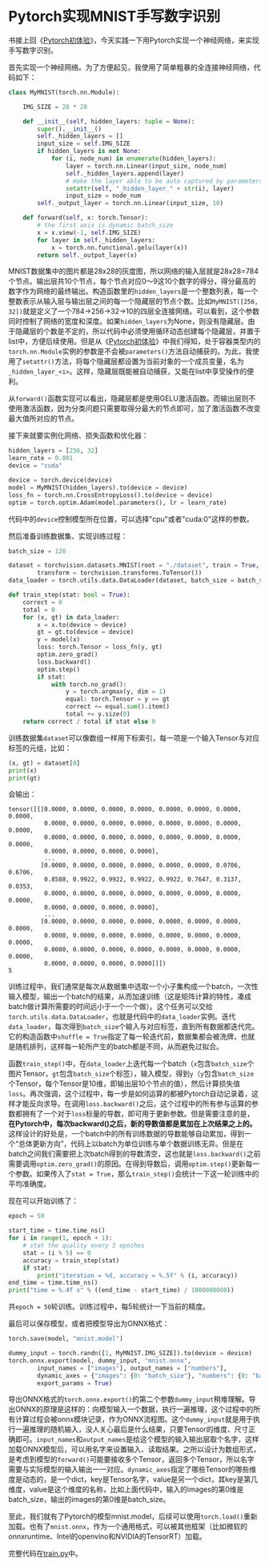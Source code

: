 # Pytorch实现MNIST手写数字识别

书接上回《[Pytorch初体验](../Pytorch初体验/README.md)》，今天实践一下用Pytorch实现一个神经网络，来实现手写数字识别。

首先实现一个神经网络。为了方便起见，我使用了简单粗暴的全连接神经网络，代码如下：
```python
class MyMNIST(torch.nn.Module):

    IMG_SIZE = 28 * 28

    def __init__(self, hidden_layers: tuple = None):
        super().__init__()
        self._hidden_layers = []
        input_size = self.IMG_SIZE
        if hidden_layers is not None:
            for (i, node_num) in enumerate(hidden_layers):
                layer = torch.nn.Linear(input_size, node_num)
                self._hidden_layers.append(layer)
                # make the layer able to be auto captured by parameters()
                setattr(self, "_hidden_layer_" + str(i), layer)
                input_size = node_num
        self._output_layer = torch.nn.Linear(input_size, 10)

    def forward(self, x: torch.Tensor):
        # the first axis is dynamic batch_size
        x = x.view(-1, self.IMG_SIZE)
        for layer in self._hidden_layers:
            x = torch.nn.functional.gelu(layer(x))
        return self._output_layer(x)
```

MNIST数据集中的图片都是28x28的灰度图，所以网络的输入层就是28x28=784个节点。输出层共10个节点，每个节点对应0～9这10个数字的得分，得分最高的数字作为网络的最终输出。构造函数里的`hidden_layers`是一个整数列表，每一个整数表示从输入层与输出层之间的每一个隐藏层的节点个数。比如`MyMNIST([256, 32])`就是定义了一个784->256->32->10的四层全连接网络。可以看到，这个参数同时控制了网络的宽度和深度。如果`hidden_layers`为None，则没有隐藏层。由于隐藏层的个数是不定的，所以代码中必须使用循环动态创建每个隐藏层，并置于list中，方便后续使用。但是从《[Pytorch初体验](../Pytorch初体验/README.md)》中我们得知，处于容器类型内的`torch.nn.Module`实例的参数是不会被`parameters()`方法自动捕获的。为此，我使用了`setattr()`方法，将每个隐藏层都设置为当前对象的一个成员变量，名为`_hidden_layer_<i>`。这样，隐藏层既能被自动捕获，又能在list中享受操作的便利。

从`forward()`函数实现可以看出，隐藏层都是使用GELU激活函数。而输出层则不使用激活函数，因为分类问题只需要取得分最大的节点即可，加了激活函数不改变最大值所对应的节点。

接下来就要实例化网络、损失函数和优化器：
```python
hidden_layers = [256, 32]
learn_rate = 0.001
device = "cuda"

device = torch.device(device)
model = MyMNIST(hidden_layers).to(device = device)
loss_fn = torch.nn.CrossEntropyLoss().to(device = device)
optim = torch.optim.Adam(model.parameters(), lr = learn_rate)
```

代码中的`device`控制模型所在位置，可以选择"cpu"或者"cuda:0"这样的参数。

然后准备训练数据集、实现训练过程：
```python
batch_size = 128

dataset = torchvision.datasets.MNIST(root = "./dataset", train = True, download = True,
        transform = torchvision.transforms.ToTensor())
data_loader = torch.utils.data.DataLoader(dataset, batch_size = batch_size, shuffle = True)

def train_step(stat: bool = True):
    correct = 0
    total = 0
    for (x, gt) in data_loader:
        x = x.to(device = device)
        gt = gt.to(device = device)
        y = model(x)
        loss: torch.Tensor = loss_fn(y, gt)
        optim.zero_grad()
        loss.backward()
        optim.step()
        if stat:
            with torch.no_grad():
                y = torch.argmax(y, dim = 1)
                equal: torch.Tensor = y == gt
                correct += equal.sum().item()
                total += y.size(0)
    return correct / total if stat else 0
```

训练数据集`dataset`可以像数组一样用下标索引，每一项是一个输入Tensor与对应标签的元组，比如：
```python
(x, gt) = dataset[0]
print(x)
print(gt)
```

会输出：
```
tensor([[[0.0000, 0.0000, 0.0000, 0.0000, 0.0000, 0.0000, 0.0000, 0.0000,
          0.0000, 0.0000, 0.0000, 0.0000, 0.0000, 0.0000, 0.0000, 0.0000,
          0.0000, 0.0000, 0.0000, 0.0000, 0.0000, 0.0000, 0.0000, 0.0000,
          0.0000, 0.0000, 0.0000, 0.0000],
          ...
         [0.0000, 0.0000, 0.0000, 0.0000, 0.0000, 0.0000, 0.0706, 0.6706,
          0.8588, 0.9922, 0.9922, 0.9922, 0.9922, 0.7647, 0.3137, 0.0353,
          0.0000, 0.0000, 0.0000, 0.0000, 0.0000, 0.0000, 0.0000, 0.0000,
          0.0000, 0.0000, 0.0000, 0.0000],
          ...
         [0.0000, 0.0000, 0.0000, 0.0000, 0.0000, 0.0000, 0.0000, 0.0000,
          0.0000, 0.0000, 0.0000, 0.0000, 0.0000, 0.0000, 0.0000, 0.0000,
          0.0000, 0.0000, 0.0000, 0.0000, 0.0000, 0.0000, 0.0000, 0.0000,
          0.0000, 0.0000, 0.0000, 0.0000]]])
5
```

训练过程中，我们通常是每次从数据集中选取一个小子集构成一个batch，一次性输入模型，输出一个batch的结果，从而加速训练（这是矩阵计算的特性，凑成batch做计算所需要的时间远小于一个一个做）。这个任务可以交给`torch.utils.data.DataLoader`，也就是代码中的`data_loader`实例。迭代`data_loader`，每次得到`batch_size`个输入与对应标签，直到所有数据都迭代完。它的构造函数中`shuffle = True`指定了每一轮迭代前，数据集都会被洗牌，也就是随机排列，这样每一轮所产生的batch都是不同，从而避免过拟合。

函数`train_step()`中，在`data_loader`上迭代每一个batch（`x`包含`batch_size`个图片Tensor，`gt`包含`batch_size`个标签），输入模型，得到`y`（`y`包含`batch_size`个Tensor，每个Tensor是10维，即输出层10个节点的值），然后计算损失值`loss`。再次强调，这个过程中，每一步是如何运算的都被Pytorch自动记录着，这样才能反向求导。在调用`loss.backward()`之后，这个过程中的所有参与运算的参数都拥有了一个对于`loss`标量的导数，即可用于更新参数。但是需要注意的是，**在Pytorch中，每次backward()之后，新的导数值都是累加在上次结果之上的。** 这样设计的好处是，一个batch中的所有训练数据的导数能够自动累加，得到一个“总体更新方向”，代码上以batch为单位训练与单个数据训练无异。但是在batch之间我们需要把上次batch得到的导数清空，这也就是`loss.backward()`之前需要调用`optim.zero_grad()`的原因。在得到导数后，调用`optim.step()`更新每一个参数。如果传入了`stat = True`，那么`train_step()`会统计一下这一轮训练中的平均准确度。

现在可以开始训练了：
```python
epoch = 50

start_time = time.time_ns()
for i in range(1, epoch + 1):
    # stat the quality every 5 epoches
    stat = (i % 5) == 0
    accuracy = train_step(stat)
    if stat:
        print("iteration = %d, accuracy = %.5f" % (i, accuracy))
end_time = time.time_ns()
print("time = %.4f s" % ((end_time - start_time) / 1000000000))
```

共`epoch = 50`轮训练。训练过程中，每5轮统计一下当前的精度。

最后可以保存模型，或者把模型导出为ONNX格式：
```python
torch.save(model, "mnist.model")

dummy_input = torch.randn([1, MyMNIST.IMG_SIZE]).to(device = device)
torch.onnx.export(model, dummy_input, "mnist.onnx",
        input_names = ["images"], output_names = ["numbers"],
        dynamic_axes = {"images": {0: "batch_size"}, "numbers": {0: "batch_size"}},
        export_params = True)
```

导出ONNX格式的`torch.onnx.export()`的第二个参数`dummy_input`稍难理解。导出ONNX的原理是这样的：向模型输入一个数据，执行一遍推理，这个过程中的所有计算过程会被onnx模块记录，作为ONNX流程图。这个`dummy_input`就是用于执行一遍推理的随机输入，没人关心最后是什么结果，只要Tensor的维度、尺寸正确即可。`input_names`和`output_names`是给这个模型的输入输出层取个名字，这样加载ONNX模型后，可以用名字来设置输入、读取结果。之所以设计为数组形式，是考虑到模型的`forward()`可能要接收多个Tensor，返回多个Tensor，所以名字需要与实际模型的输入输出一一对应。`dynamic_axes`指定了哪些Tensor的哪些维度是动态的，是一个dict，key是Tensor名字，value是另一个dict，其key是第几维度，value是这个维度的名称，比如上面代码中，输入的images的第0维是batch_size，输出的images的第0维是batch_size。

至此，我们就有了Pytorch的模型mnist.model，后续可以使用`torch.load()`重新加载。也有了`mnist.onnx`，作为一个通用格式，可以被其他框架（比如微软的onnxruntime、Intel的openvino和NVIDIA的TensorRT）加载。

完整代码在[train.py](./train.py)中。